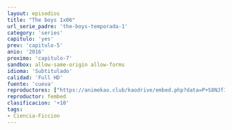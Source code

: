 ```yaml
---
layout: episodios
title: "The boys 1x06"
url_serie_padre: 'the-boys-temporada-1'
category: 'series'
capitulo: 'yes'
prev: 'capitulo-5'
anio: '2016'
proximo: 'capitulo-7'
sandbox: allow-same-origin allow-forms
idioma: 'Subtitulado'
calidad: 'Full HD'
fuente: 'cueva'
reproductores: ["https://animekao.club/kaodrive/embed.php?data=P+S8NJfIy27fVEkJAs3brYjQEMMHI31iK8hiYdvi/sHGYsND58lf3EQGOjKmx8dNLRIUb5rHI/CNjgHXoMBqJ9JanF302SsTBoVuCN5ql43EabzNq6fJ/KUBrwEn9pzq48lsqal4bG0HUpmQYf/Yst1v+0Ld54YZTx0FV1YK6NzONf77Jzw8Eq9MaAHjG+YZeDR9ds2krWki2GsCIAcTl6+8scMPPh4EZAQZtq2aIbanwGUgPAcOrK0uPyGT4rfx3/gkOvKfdQQW+nE1f+wMllEiiuwdjCnG0JHV8kY9WeGYUR3ES4CLMAt8NscVfimmk0OJQkFzUBr/AA+jTe6iXOdTf6aZVYcdbI2FkAdTQA+eXe3XDBV1LARH28X6oZsUfLEvB36wxmR2LXzDZrqbfw==","https://gdriveplayer.co/embed2.php?link=oitUffRf5qp9eBvjSkFVDAkZOSrEcE4pBm9WAvChVLl5KAxw%252B5sPRLKcSVEue592I0vVz5gUUCFv6t7UkMXXsW%252BDOEzsZFYo5GVvyMgT2bXoGa1cjWOueU1IOQAIODLoyKX1EAPmw9kEHV%252BkW0ZnZ3CSknk20jBMYTpGeho3CyFQo%252FfsibZ3NAf%252BWuxcpGmqDHTXhDil14IgqqZqGYEPPc","https://www.ilovefembed.best/v/r6-14sewnn1yqxl"]
reproductor: fembed
clasificacion: '+10'
tags:
- Ciencia-Ficcion
---
```












